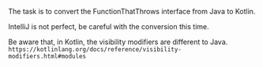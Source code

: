 The task is to convert the FunctionThatThrows interface from Java to Kotlin.

IntelliJ is not perfect, be careful with the conversion this time.

Be aware that, in Kotlin, the visibility modifiers are different to Java.
`https://kotlinlang.org/docs/reference/visibility-modifiers.html#modules`

